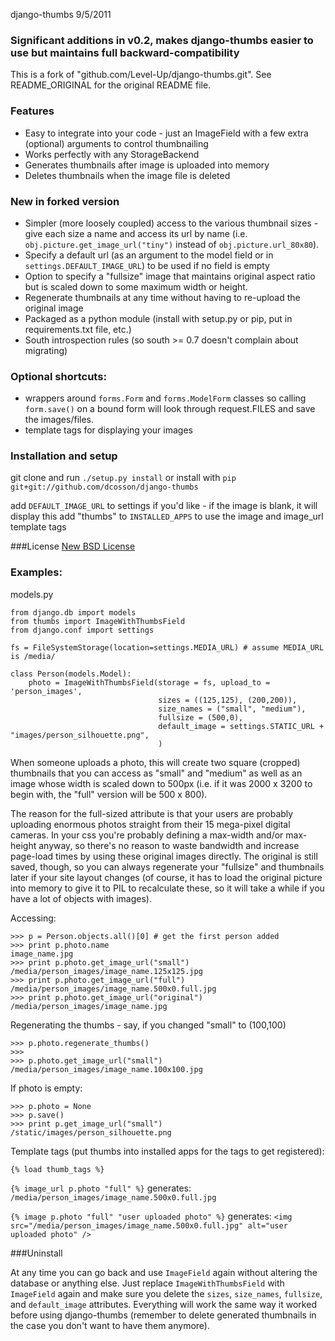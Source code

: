 django-thumbs
9/5/2011

### Significant additions in v0.2, makes django-thumbs easier to use but maintains full backward-compatibility

This is a fork of "github.com/Level-Up/django-thumbs.git".  See README_ORIGINAL for the original README file.

### Features
+ Easy to integrate into your code - just an ImageField with a few extra (optional) arguments to control thumbnailing
+ Works perfectly with any StorageBackend
+ Generates thumbnails after image is uploaded into memory
+ Deletes thumbnails when the image file is deleted

### New in forked version
+ Simpler (more loosely coupled) access to the various thumbnail sizes - give each size a name and access its url by name (i.e. `obj.picture.get_image_url("tiny")` instead of `obj.picture.url_80x80`).
+ Specify a default url (as an argument to the model field or in `settings.DEFAULT_IMAGE_URL`) to be used if no field is empty
+ Option to specify a "fullsize" image that maintains original aspect ratio but is scaled down to some maximum width or height. 
+ Regenerate thumbnails at any time without having to re-upload the original image
+ Packaged as a python module (install with setup.py or pip, put in requirements.txt file, etc.)
+ South introspection rules (so south >= 0.7 doesn't complain about migrating)

### Optional shortcuts:
+ wrappers around `forms.Form` and `forms.ModelForm` classes so calling `form.save()` on a bound form will look through request.FILES and save the images/files.
+ template tags for displaying your images

### Installation and setup
git clone and run `./setup.py install` or install with `pip git+git://github.com/dcosson/django-thumbs` 

add `DEFAULT_IMAGE_URL` to settings if you'd like - if the image is blank, it will display this
add "thumbs"  to `INSTALLED_APPS` to use the image and image_url template tags 

###License
[New BSD License](http://www.opensource.org/licenses/bsd-license.php)

### Examples:

models.py

    from django.db import models
    from thumbs import ImageWithThumbsField
    from django.conf import settings
    
    fs = FileSystemStorage(location=settings.MEDIA_URL) # assume MEDIA_URL is /media/
    
    class Person(models.Model):
        photo = ImageWithThumbsField(storage = fs, upload_to = 'person_images', 
                                     sizes = ((125,125), (200,200)),
                                     size_names = ("small", "medium"),
                                     fullsize = (500,0),
                                     default_image = settings.STATIC_URL + "images/person_silhouette.png",
                                     )
    
When someone uploads a photo, this will create two square (cropped) thumbnails that you can access as "small" and "medium" as well as an image whose width is scaled down to 500px (i.e. if it was 2000 x 3200 to begin with, the "full" version will be 500 x 800).  

The reason for the full-sized attribute is that your users are probably uploading enormous photos straight from their 15 mega-pixel digital cameras.  In your css you're probably defining a max-width and/or max-height anyway, so there's no reason to waste bandwidth and increase page-load times by using these original images directly.  The original is still saved, though, so you can always regenerate your "fullsize" and thumbnails later if your site layout changes (of course, it has to load the original picture into memory to give it to PIL to recalculate these, so it will take a while if you have a lot of objects with images). 
    
Accessing:

    >>> p = Person.objects.all()[0] # get the first person added
    >>> print p.photo.name
    image_name.jpg
    >>> print p.photo.get_image_url("small")
    /media/person_images/image_name.125x125.jpg
    >>> print p.photo.get_image_url("full")
    /media/person_images/image_name.500x0.full.jpg
    >>> print p.photo.get_image_url("original")
    /media/person_images/image_name.jpg

Regenerating the thumbs - say, if you changed "small" to (100,100)

    >>> p.photo.regenerate_thumbs()
    >>>
    >>> p.photo.get_image_url("small")
    /media/person_images/image_name.100x100.jpg
  
If photo is empty:   

    >>> p.photo = None
    >>> p.save()
    >>> print p.get_image_url("small")
    /static/images/person_silhouette.png

Template tags (put thumbs into installed apps for the tags to get registered):

`{% load thumb_tags %}`

`{% image_url p.photo "full" %}`  generates:  `/media/person_images/image_name.500x0.full.jpg`

`{% image p.photo "full" "user uploaded photo" %}` generates: `<img src="/media/person_images/image_name.500x0.full.jpg" alt="user uploaded photo" />`

###Uninstall

At any time you can go back and use `ImageField` again without altering the database or anything else. 
Just replace `ImageWithThumbsField` with `ImageField` again and make sure you delete the `sizes`, `size_names`, `fullsize`, and `default_image` attributes. 
Everything will work the same way it worked before using django-thumbs (remember to delete generated 
thumbnails in the case you don't want to have them anymore).